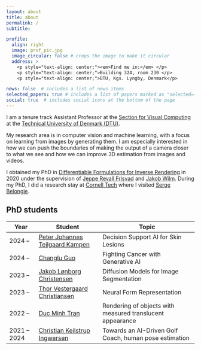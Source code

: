 ```yaml
---
layout: about
title: about
permalink: /
subtitle: 

profile:
  align: right
  image: prof_pic.jpg
  image_circular: false # crops the image to make it circular
  address: >
    <p style="text-align: center;"><em>Find me in:</em> </p>
    <p style="text-align: center;">Building 324, room 230 </p>
    <p style="text-align: center;">DTU, Kgs. Lyngby, Denmark</p>

news: false  # includes a list of news items
selected_papers: true # includes a list of papers marked as "selected={true}"
social: true  # includes social icons at the bottom of the page
---
```


I am a tenure track Assistant Professor at the [Section for Visual Computing](https://www.compute.dtu.dk/english/research/research-sections/visual-computing) at the [Technical University of Denmark (DTU)](https://www.dtu.dk/english). 

My research area is in computer vision and machine learning, with a focus on learning from images by generating them. 
I am especially interested in how we can push the boundaries of making the output of a camera closer to what we see and how we can improve 3D estimation from images and videos.

I obtained my PhD in [Differentiable Formulations for Inverse Rendering](/assets/pdf/hannemosePhDthesis.pdf) in 2020 under the supervision of [Jeppe Revall Frisvad](https://people.compute.dtu.dk/jerf/) and [Jakob Wilm](https://portal.findresearcher.sdu.dk/da/persons/jaw). 
During my PhD, I did a research stay at [Cornell Tech](https://www.tech.cornell.edu/people/faculty/) where I visited [Serge Belongie](https://di.ku.dk/english/staff/?pure=en/persons/575485).


## PhD students 

| Year     | Student                      | Topic                                    |
|----------|----------------------------------|----------------------------------------------|
|2024 &ndash; | [Peter Johannes Tejlgaard Kampen](https://orbit.dtu.dk/en/persons/peter-johannes-tejlgaard-kampen) | Decision Support AI for Skin Lesions
|2024 &ndash; | [Changlu Guo](https://orbit.dtu.dk/en/persons/changlu-guo) | Fighting Cancer with Generative AI
|2023 &ndash; | [Jakob Lønborg Christensen](https://ddsa.dk/jakobloenborgchristensen/) | Diffusion Models for Image Segmentation
|2023 &ndash; | [Thor Vestergaard Christiansen](https://people.compute.dtu.dk/tdvc/) | Neural Form Representation
| 2022 &ndash;    | [Duc Minh Tran](https://orbit.dtu.dk/en/persons/duc-minh-tran) |    Rendering of objects with measured translucent appearance       |
| 2021 &ndash; 2024| [Christian Keilstrup Ingwersen](https://christianingwersen.github.io/) |  Towards an AI-Driven Golf Coach, human pose estimation  |



